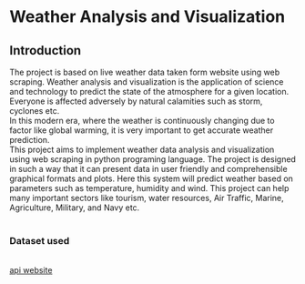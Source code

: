 <h1>Weather Analysis and Visualization</h1>
<h2>Introduction</h2>

The project is based on live weather data taken form website using web scraping. 
Weather analysis and visualization is the application of science and technology to predict the state of the atmosphere for a given location.
Everyone is affected adversely by natural calamities such as storm, cyclones etc. 
<br>
In this modern era, where the weather is continuously changing due to factor like global warming, it is very important to get accurate weather
prediction. 
<br>
This project aims to implement weather data analysis and visualization using web scraping in python programing language. The project is designed in such a way that it can present data in user friendly and
comprehensible graphical formats and plots. Here this system will predict
weather based on parameters such as temperature, humidity and wind. This
project can help many important sectors like tourism, water resources, Air
Traffic, Marine, Agriculture, Military, and Navy etc.
<br><br>
<h3>Dataset used </h3> <br>
<a href = "https://www.timeanddate.com/services/api/">api website</a>
